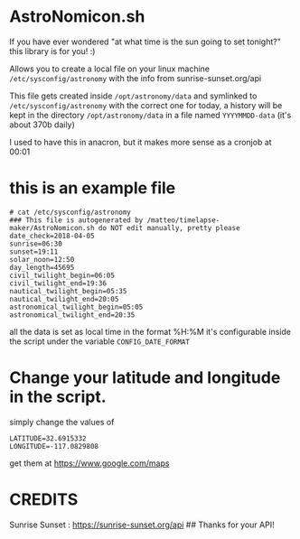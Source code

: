 
# AstroNomicon.sh
If you have ever wondered "at what time is the sun going to set tonight?" this library is for you! :)

Allows you to create a local file on your linux machine `/etc/sysconfig/astronomy` with the info from sunrise-sunset.org/api

This file gets created inside `/opt/astronomy/data` and symlinked to `/etc/sysconfig/astronomy` with the correct one for today, a history will be kept in the directory `/opt/astronomy/data` in a file named `YYYYMMDD-data` (it's about 370b daily)

I used to have this in anacron, but it makes more sense as a cronjob at 00:01 


# this is an example file

```
# cat /etc/sysconfig/astronomy
### This file is autogenerated by /matteo/timelapse-maker/AstroNomicon.sh do NOT edit manually, pretty please
date_check=2018-04-05
sunrise=06:30
sunset=19:11
solar_noon=12:50
day_length=45695
civil_twilight_begin=06:05
civil_twilight_end=19:36
nautical_twilight_begin=05:35
nautical_twilight_end=20:05
astronomical_twilight_begin=05:05
astronomical_twilight_end=20:35
```
all the data is set as local time in the format %H:%M it's configurable inside the script under the variable `CONFIG_DATE_FORMAT`


# Change your latitude and longitude in the script.
simply change the values of
```
LATITUDE=32.6915332
LONGITUDE=-117.0829808
```
get them at https://www.google.com/maps

# CREDITS
Sunrise Sunset : https://sunrise-sunset.org/api ## Thanks for your API!

